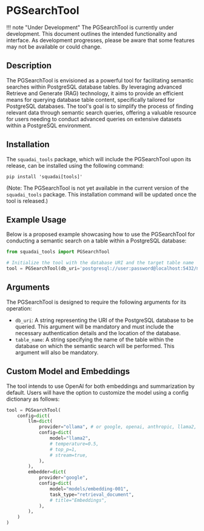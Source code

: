 # PGSearchTool

!!! note "Under Development"
    The PGSearchTool is currently under development. This document outlines the intended functionality and interface. As development progresses, please be aware that some features may not be available or could change.

## Description
The PGSearchTool is envisioned as a powerful tool for facilitating semantic searches within PostgreSQL database tables. By leveraging advanced Retrieve and Generate (RAG) technology, it aims to provide an efficient means for querying database table content, specifically tailored for PostgreSQL databases. The tool's goal is to simplify the process of finding relevant data through semantic search queries, offering a valuable resource for users needing to conduct advanced queries on extensive datasets within a PostgreSQL environment.

## Installation
The `squadai_tools` package, which will include the PGSearchTool upon its release, can be installed using the following command:

```shell
pip install 'squadai[tools]'
```

(Note: The PGSearchTool is not yet available in the current version of the `squadai_tools` package. This installation command will be updated once the tool is released.)

## Example Usage
Below is a proposed example showcasing how to use the PGSearchTool for conducting a semantic search on a table within a PostgreSQL database:

```python
from squadai_tools import PGSearchTool

# Initialize the tool with the database URI and the target table name
tool = PGSearchTool(db_uri='postgresql://user:password@localhost:5432/mydatabase', table_name='employees')
```

## Arguments
The PGSearchTool is designed to require the following arguments for its operation:

- `db_uri`: A string representing the URI of the PostgreSQL database to be queried. This argument will be mandatory and must include the necessary authentication details and the location of the database.
- `table_name`: A string specifying the name of the table within the database on which the semantic search will be performed. This argument will also be mandatory.

## Custom Model and Embeddings

The tool intends to use OpenAI for both embeddings and summarization by default. Users will have the option to customize the model using a config dictionary as follows:

```python
tool = PGSearchTool(
    config=dict(
        llm=dict(
            provider="ollama", # or google, openai, anthropic, llama2, ...
            config=dict(
                model="llama2",
                # temperature=0.5,
                # top_p=1,
                # stream=true,
            ),
        ),
        embedder=dict(
            provider="google",
            config=dict(
                model="models/embedding-001",
                task_type="retrieval_document",
                # title="Embeddings",
            ),
        ),
    )
)
```
